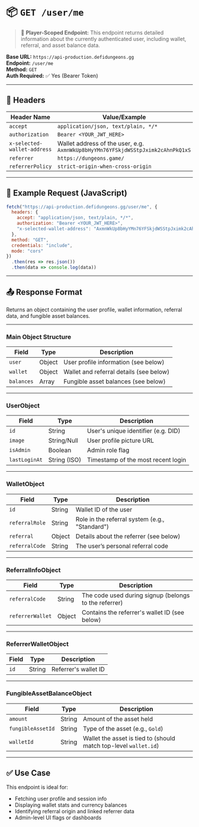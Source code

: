 # 📦 `GET /user/me`

> 🔐 **Player-Scoped Endpoint:** This endpoint returns detailed information about the currently authenticated user, including wallet, referral, and asset balance data.

**Base URL:** `https://api-production.defidungeons.gg`  
**Endpoint:** `/user/me`  
**Method:** `GET`  
**Auth Required:** ✅ Yes (Bearer Token)

---

## 🔐 Headers

| Header Name                   | Value/Example                                                                                         |
|------------------------------|-------------------------------------------------------------------------------------------------------|
| `accept`                     | `application/json, text/plain, */*`                                                                  |
| `authorization`              | `Bearer <YOUR_JWT_HERE>`                                                                             |
| `x-selected-wallet-address`  | Wallet address of the user, e.g. `AxmnWkUp8bHyYMn76YFSkjdWSStpJximk2cAhnPkQ1xS`                        |
| `referrer`                   | `https://dungeons.game/`                                                                             |
| `referrerPolicy`             | `strict-origin-when-cross-origin`                                                                    |

---

## 🧾 Example Request (JavaScript)

```javascript
fetch("https://api-production.defidungeons.gg/user/me", {
  headers: {
    accept: "application/json, text/plain, */*",
    authorization: "Bearer <YOUR_JWT_HERE>",
    "x-selected-wallet-address": "AxmnWkUp8bHyYMn76YFSkjdWSStpJximk2cAhnPkQ1xS"
  },
  method: "GET",
  credentials: "include",
  mode: "cors"
})
  .then(res => res.json())
  .then(data => console.log(data))
```

---

## 📤 Response Format

Returns an object containing the user profile, wallet information, referral data, and fungible asset balances.

---

### Main Object Structure

| Field      | Type   | Description |
|------------|--------|-------------|
| `user`     | Object | User profile information (see below) |
| `wallet`   | Object | Wallet and referral details (see below) |
| `balances` | Array  | Fungible asset balances (see below) |

---

### UserObject

| Field         | Type         | Description |
|----------------|--------------|-------------|
| `id`           | String       | User's unique identifier (e.g. DID) |
| `image`        | String/Null  | User profile picture URL |
| `isAdmin`      | Boolean      | Admin role flag |
| `lastLoginAt`  | String (ISO) | Timestamp of the most recent login |

---

### WalletObject

| Field           | Type   | Description |
|------------------|--------|-------------|
| `id`             | String | Wallet ID of the user |
| `referralRole`   | String | Role in the referral system (e.g., "Standard") |
| `referral`       | Object | Details about the referrer (see below) |
| `referralCode`   | String | The user’s personal referral code |

---

### ReferralInfoObject

| Field            | Type   | Description |
|------------------|--------|-------------|
| `referralCode`   | String | The code used during signup (belongs to the referrer) |
| `referrerWallet` | Object | Contains the referrer's wallet ID (see below) |

---

### ReferrerWalletObject

| Field | Type   | Description |
|--------|--------|-------------|
| `id`   | String | Referrer's wallet ID |

---

### FungibleAssetBalanceObject

| Field             | Type   | Description |
|--------------------|--------|-------------|
| `amount`           | String | Amount of the asset held |
| `fungibleAssetId`  | String | Type of the asset (e.g., `Gold`) |
| `walletId`         | String | Wallet the asset is tied to (should match top-level `wallet.id`) |

---

## ✅ Use Case

This endpoint is ideal for:
- Fetching user profile and session info
- Displaying wallet stats and currency balances
- Identifying referral origin and linked referrer data
- Admin-level UI flags or dashboards